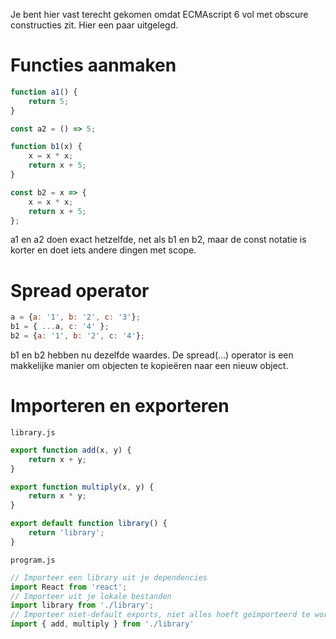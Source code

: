 Je bent hier vast terecht gekomen omdat ECMAscript 6 vol met obscure constructies
zit. Hier een paar uitgelegd.

# Functies aanmaken
```javascript
function a1() {
    return 5;
}

const a2 = () => 5;

function b1(x) {
    x = x * x;
    return x + 5;
}

const b2 = x => {
    x = x * x;
    return x + 5;
};
```
a1 en a2 doen exact hetzelfde, net als b1 en b2, maar de const notatie is korter
en doet iets andere dingen met scope.


# Spread operator
```javascript
a = {a: '1', b: '2', c: '3'};
b1 = { ...a, c: '4' };
b2 = {a: '1', b: '2', c: '4'};
```
b1 en b2 hebben nu dezelfde waardes.
De spread(...) operator is een makkelijke manier om objecten te kopieëren naar
een nieuw object.

# Importeren en exporteren
`library.js`
```javascript
export function add(x, y) {
    return x + y;
}

export function multiply(x, y) {
    return x * y;
}

export default function library() {
    return 'library';
}
```

`program.js`
```javascript
// Importeer een library uit je dependencies
import React from 'react';
// Importeer uit je lokale bestanden
import library from './library';
// Importeer niet-default exports, niet alles hoeft geïmporteerd te worden.
import { add, multiply } from './library'
```
